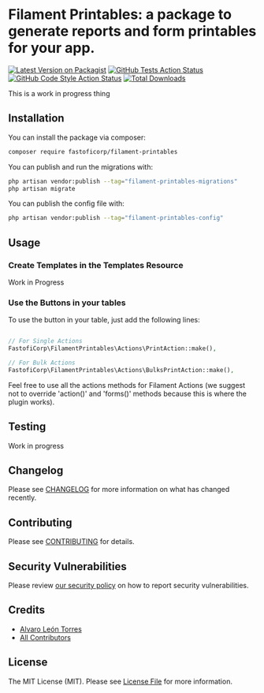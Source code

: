 # Filament Printables: a package to generate reports and form printables for your app.

[![Latest Version on Packagist](https://img.shields.io/packagist/v/fastofi-corp/filament-printables.svg?style=flat-square)](https://packagist.org/packages/fastofi-corp/filament-printables)
[![GitHub Tests Action Status](https://img.shields.io/github/actions/workflow/status/fastofiCorp/filament-printables/run-tests.yml?branch=main&label=tests&style=flat-square)](https://github.com/fastofiCorp/filament-printables/actions?query=workflow%3Arun-tests+branch%3Amain)
[![GitHub Code Style Action Status](https://img.shields.io/github/actions/workflow/status/fastofiCorp/filament-printables/fix-php-code-style-issues.yml?branch=main&label=code%20style&style=flat-square)](https://github.com/fastofiCorp/filament-printables/actions?query=workflow%3A"Fix+PHP+code+style+issues"+branch%3Amain)
[![Total Downloads](https://img.shields.io/packagist/dt/fastofiCorp/filament-printables.svg?style=flat-square)](https://packagist.org/packages/fastoficorp/filament-printables)

<!--delete-->

This is a work in progress thing

## Installation

You can install the package via composer:

```bash
composer require fastoficorp/filament-printables
```

You can publish and run the migrations with:

```bash
php artisan vendor:publish --tag="filament-printables-migrations"
php artisan migrate
```

You can publish the config file with:

```bash
php artisan vendor:publish --tag="filament-printables-config"
```

## Usage

### Create Templates in the Templates Resource

Work in Progress

### Use the Buttons in your tables

To use the button in your table, just add the following lines:

```php

// For Single Actions
FastofiCorp\FilamentPrintables\Actions\PrintAction::make(),

// For Bulk Actions
FastofiCorp\FilamentPrintables\Actions\BulksPrintAction::make(),
```

Feel free to use all the actions methods for Filament Actions (we suggest not to override 'action()' and 'forms()' methods because this is where the plugin works).

## Testing

Work in progress

## Changelog

Please see [CHANGELOG](CHANGELOG.md) for more information on what has changed recently.

## Contributing

Please see [CONTRIBUTING](CONTRIBUTING.md) for details.

## Security Vulnerabilities

Please review [our security policy](../../security/policy) on how to report security vulnerabilities.

## Credits

-   [Alvaro León Torres](https://github.com/alvleont)
-   [All Contributors](../../contributors)

## License

The MIT License (MIT). Please see [License File](LICENSE.md) for more information.

